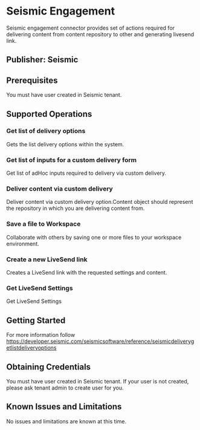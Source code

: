 # Seismic Engagement
Seismic engagement connector provides set of actions required for delivering content from content repository to other and generating livesend link.

## Publisher: Seismic​

## Prerequisites
You must have user created in Seismic tenant.

## Supported Operations
### Get list of delivery options
Gets the list delivery options within the system.

### Get list of inputs for a custom delivery form
Get list of adHoc inputs required to delivery via custom delivery.

### Deliver content via custom delivery
Deliver content via custom delivery option.Content object should represent the repository in which you are delivering content from.

### Save a file to Workspace
Collaborate with others by saving one or more files to your workspace environment.

### Create a new LiveSend link
Creates a LiveSend link with the requested settings and content.

### Get LiveSend Settings
Get LiveSend Settings

## Getting Started
For more information follow https://developer.seismic.com/seismicsoftware/reference/seismicdeliverygetlistdeliveryoptions

## Obtaining Credentials
You must have user created in Seismic tenant. If your user is not created, please ask tenant admin to create user for you.

## Known Issues and Limitations
No issues and limitations are known at this time.

